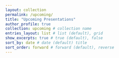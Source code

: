 ```yaml
---
layout: collection
permalink: /upcoming/
title: "Upcoming Presentations"
author_profile: true
collection: upcoming # collection name
entries_layout: list # list (default), grid
show_excerpts: true # true (default), false
sort_by: date # date (default) title
sort_order: forward # forward (default), reverse
---
```

